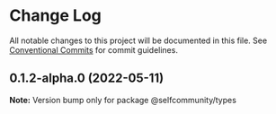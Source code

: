 # Change Log

All notable changes to this project will be documented in this file.
See [Conventional Commits](https://conventionalcommits.org) for commit guidelines.

## 0.1.2-alpha.0 (2022-05-11)

**Note:** Version bump only for package @selfcommunity/types
